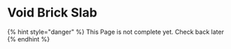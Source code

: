 # Void Brick Slab

{% hint style="danger" %}
This Page is not complete yet. Check back later
{% endhint %}

